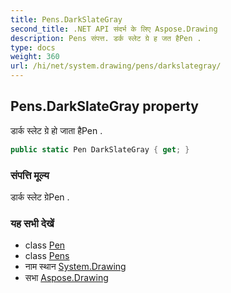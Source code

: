 ```yaml
---
title: Pens.DarkSlateGray
second_title: .NET API संदर्भ के लिए Aspose.Drawing
description: Pens संपत्त. डर्क स्लेट ग्रे ह जत हैPen .
type: docs
weight: 360
url: /hi/net/system.drawing/pens/darkslategray/
---
```

## Pens.DarkSlateGray property

डार्क स्लेट ग्रे हो जाता हैPen .

```csharp
public static Pen DarkSlateGray { get; }
```

### संपत्ति मूल्य

डार्क स्लेट ग्रेPen .

### यह सभी देखें

* class [Pen](../../pen/)
* class [Pens](../)
* नाम स्थान [System.Drawing](../../pens/)
* सभा [Aspose.Drawing](../../../)


